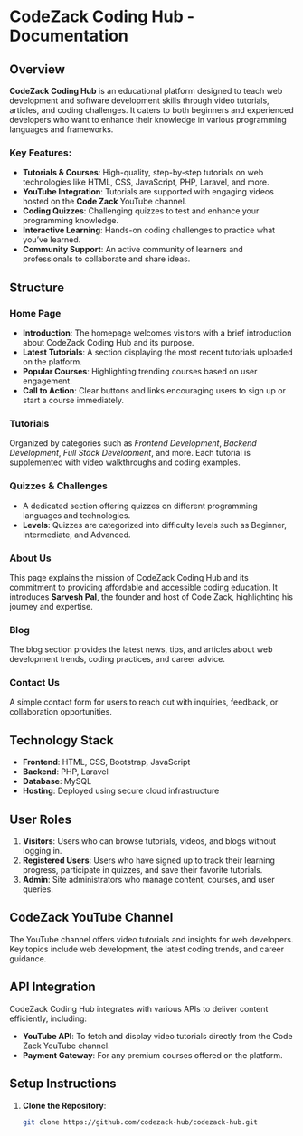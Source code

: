 # CodeZack Coding Hub - Documentation

## Overview
**CodeZack Coding Hub** is an educational platform designed to teach web development and software development skills through video tutorials, articles, and coding challenges. It caters to both beginners and experienced developers who want to enhance their knowledge in various programming languages and frameworks.

### Key Features:
- **Tutorials & Courses**: High-quality, step-by-step tutorials on web technologies like HTML, CSS, JavaScript, PHP, Laravel, and more.
- **YouTube Integration**: Tutorials are supported with engaging videos hosted on the **Code Zack** YouTube channel.
- **Coding Quizzes**: Challenging quizzes to test and enhance your programming knowledge.
- **Interactive Learning**: Hands-on coding challenges to practice what you’ve learned.
- **Community Support**: An active community of learners and professionals to collaborate and share ideas.

## Structure

### Home Page
- **Introduction**: The homepage welcomes visitors with a brief introduction about CodeZack Coding Hub and its purpose.
- **Latest Tutorials**: A section displaying the most recent tutorials uploaded on the platform.
- **Popular Courses**: Highlighting trending courses based on user engagement.
- **Call to Action**: Clear buttons and links encouraging users to sign up or start a course immediately.

### Tutorials
Organized by categories such as *Frontend Development*, *Backend Development*, *Full Stack Development*, and more. Each tutorial is supplemented with video walkthroughs and coding examples.

### Quizzes & Challenges
- A dedicated section offering quizzes on different programming languages and technologies.
- **Levels**: Quizzes are categorized into difficulty levels such as Beginner, Intermediate, and Advanced.

### About Us
This page explains the mission of CodeZack Coding Hub and its commitment to providing affordable and accessible coding education. It introduces **Sarvesh Pal**, the founder and host of Code Zack, highlighting his journey and expertise.

### Blog
The blog section provides the latest news, tips, and articles about web development trends, coding practices, and career advice.

### Contact Us
A simple contact form for users to reach out with inquiries, feedback, or collaboration opportunities.

## Technology Stack
- **Frontend**: HTML, CSS, Bootstrap, JavaScript
- **Backend**: PHP, Laravel
- **Database**: MySQL
- **Hosting**: Deployed using secure cloud infrastructure

## User Roles
1. **Visitors**: Users who can browse tutorials, videos, and blogs without logging in.
2. **Registered Users**: Users who have signed up to track their learning progress, participate in quizzes, and save their favorite tutorials.
3. **Admin**: Site administrators who manage content, courses, and user queries.

## CodeZack YouTube Channel
The YouTube channel offers video tutorials and insights for web developers. Key topics include web development, the latest coding trends, and career guidance.

## API Integration
CodeZack Coding Hub integrates with various APIs to deliver content efficiently, including:
- **YouTube API**: To fetch and display video tutorials directly from the Code Zack YouTube channel.
- **Payment Gateway**: For any premium courses offered on the platform.

## Setup Instructions

1. **Clone the Repository**:
   ```bash
   git clone https://github.com/codezack-hub/codezack-hub.git
